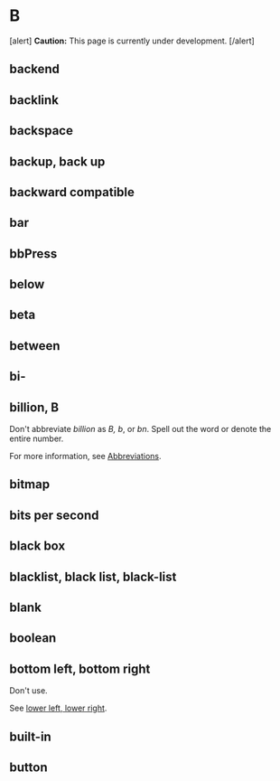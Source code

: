 # B

[alert] **Caution:** This page is currently under development. [/alert]


## backend
## backlink
## backspace
## backup, back up
## backward compatible
## bar
## bbPress
## below
## beta
## between
## bi-
## billion, B

Don't abbreviate *billion* as *B, b*, or *bn*. Spell out the word or denote the entire number.

For more information, see [Abbreviations](numbers.md).

## bitmap
## bits per second
## black box
## blacklist, black list, black-list
## blank
## boolean

## bottom left, bottom right

Don't use.

See [lower left, lower right](l.md).

## built-in
## button
